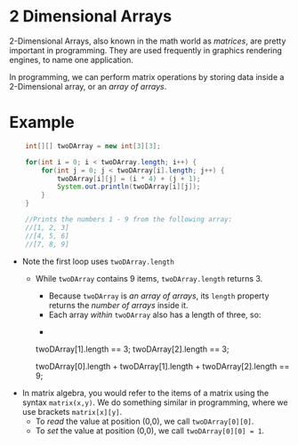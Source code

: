# 2 Dimensional Arrays
2-Dimensional Arrays, also known in the math world as _matrices_, are pretty important in programming. They are used frequently in graphics rendering engines, to name one application.

In programming, we can perform matrix operations by storing data inside a 2-Dimensional array, or an _array of arrays_.

# Example
```Java
    int[][] twoDArray = new int[3][3];

    for(int i = 0; i < twoDArray.length; i++) {
        for(int j = 0; j < twoDArray[i].length; j++) {
            twoDArray[i][j] = (i * 4) + (j + 1);
            System.out.println(twoDArray[i][j]);
        }
    }

    //Prints the numbers 1 - 9 from the following array:
    //[1, 2, 3]
    //[4, 5, 6]
    //[7, 8, 9]
```

* Note the first loop uses `twoDArray.length`
    * While `twoDArray` contains 9 items, `twoDArray.length` returns 3.
        * Because `twoDArray` is _an array of arrays_, its `length` property returns the _number of arrays_ inside it.
        * Each array _within_ `twoDArray` also has a length of three, so:
        * ``` twoDArray[0].length == 3;
        twoDArray[1].length == 3;
        twoDArray[2].length == 3;

        twoDArray[0].length + twoDArray[1].length + twoDArray[2].length == 9;
* In matrix algebra, you would refer to the items of a matrix using the syntax `matrix(x,y)`. We do something similar in programming, where we use brackets `matrix[x][y]`.
    * To _read_ the value at position (0,0), we call `twoDArray[0][0]`.
    * To _set_ the value at position (0,0), we call `twoDArray[0][0] = 1`.